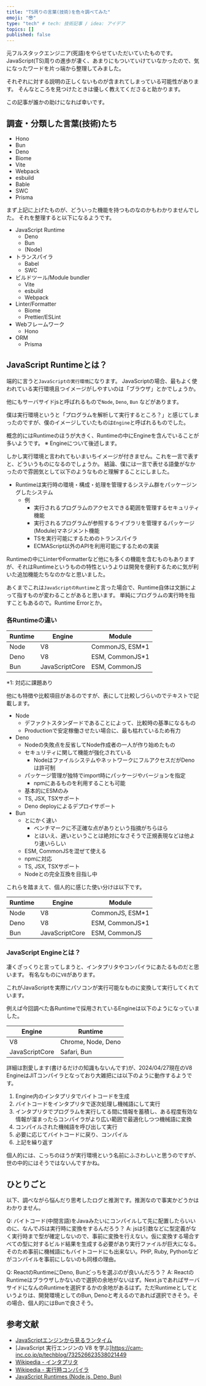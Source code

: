 ```yaml
---
title: "TS周りの言葉(技術)を色々調べてみた"
emoji: "😎"
type: "tech" # tech: 技術記事 / idea: アイデア
topics: []
published: false
---
```


元フルスタックエンジニア(死語)をやらせていただいていたものです。
JavaScript(TS)周りの進歩が凄く、あまりにもついていけていなかったので、気になったワードを片っ端から整理してみました。

それぞれに対する説明の正しくないものが含まれてしまっている可能性があります。
そんなところを見つけたときは優しく教えてくださると助かります。

この記事が誰かの助けになれば幸いです。

## 調査・分類した言葉(技術)たち

- Hono
- Bun
- Deno
- Biome
- Vite
- Webpack
- esbuild
- Bable
- SWC
- Prisma

まず上記に上げたものが、どういった機能を持つものなのかもわかりませんでした。
それを整理すると以下になるようです。

- JavaScript Runtime
  - Deno
  - Bun
  - (Node)
- トランスパイラ
  - Babel
  - SWC
- ビルドツール/Module bundler
  - Vite
  - esbuild
  - Webpack
- Linter/Formatter
  - Biome
  - Prettier/ESLint
- Webフレームワーク
  - Hono
- ORM
  - Prisma

## JavaScript Runtimeとは？

端的に言うと`JavaScriptの実行環境`になります。
JavaScriptの場合、最もよく使われている実行環境且つイメージがしやすいのは「ブラウザ」とかでしょうか。

他にもサーバサイドjsと呼ばれるもので`Node`, `Deno`, `Bun` などがあります。

僕は実行環境というと「プログラムを解析して実行するところ？」と感じてしまったのですが、僕のイメージしていたものは`Engine`と呼ばれるものでした。

概念的にはRuntimeのほうが大きく、Runtimeの中にEngineを含んでいることが多いようです。
※ Engineについて後述します。

しかし実行環境と言われてもいまいちイメージが付きません。これを一言で表すと、どういうものになるのでしょうか。
結論、僕には一言で表せる語彙がなかったので雰囲気として以下のようなものと理解することにしました。

- Runtimeは実行時の環境・構成・処理を管理するシステム群をパッケージングしたシステム
  - 例
    - 実行されるプログラムのアクセスできる範囲を管理するセキュリティ機能
	- 実行されるプログラムが参照するライブラリを管理するパッケージ(Module)マネジメント機能
	- TSを実行可能にするためのトランスパイラ
	- ECMAScript以外のAPIを利用可能にするための実装

Runtimeの中にLinterやFormatterなど他にも多くの機能を含むものもありますが、それはRuntimeというものの特性というよりは開発を便利するために気が利いた追加機能たちなのかなと思いました。

あくまでこれは`JavaScriptのRuntime`と言った場合で、Runtime自体は文脈によって指すものが変わることがあると思います。
単純にプログラムの実行時を指すこともあるので。Runtime Errorとか。

### 各Runtimeの違い

| Runtime | Engine         | Module          |
| ------- | -------------- | --------------- |
| Node    | V8             | CommonJS, ESM*1 |
| Deno    | V8             | ESM, CommonJS*1 |
| Bun     | JavaScriptCore | ESM, CommonJS   |

*1: 対応に課題あり

他にも特徴や比較項目があるのですが、表にして比較しづらいのでテキストで記載します。

- Node
  - デファクトスタンダードであることによって、比較時の基準になるもの
  - Productionで安定稼働させたい場合に、最も枯れているため有力
- Deno
  - Nodeの失敗点を反省してNode作成者の一人が作り始めたもの
  - セキュリティに関して機能が強化されている
    - NodeはファイルシステムやネットワークにフルアクセスだがDenoは許可制
  - パッケージ管理が独特でimport時にパッケージやバージョンを指定
    - npmにあるものを利用することも可能
  - 基本的にESMのみ
  - TS, JSX, TSXサポート
  - Deno deployによるデプロイサポート
- Bun
  - とにかく速い
    - ベンチマークに不正確な点がありという指摘がちらほら
	- とはいえ、遅いということは絶対になさそうで正規表現などは他より速いらしい
  - ESM, CommonJSを混ぜて使える
  - npmに対応
  - TS, JSX, TSXサポート
  - Nodeとの完全互換を目指し中

これらを踏まえて、個人的に感じた使い分けは以下です。

| Runtime | Engine         | Module          |
| ------- | -------------- | --------------- |
| Node    | V8             | CommonJS, ESM*1 |
| Deno    | V8             | ESM, CommonJS*1 |
| Bun     | JavaScriptCore | ESM, CommonJS   |

### JavaScript Engineとは？

凄くざっくりと言ってしまうと、インタプリタやコンパイラにあたるものだと思います。
有名なものに`V8`があります。

これがJavaScriptを実際にパソコンが実行可能なものに変換して実行してくれています。

例えば今回調べた各Runtimeで採用されているEngineは以下のようになっていました。


| Engine         | Runtime |
| -------------- | ------- |
| V8             | Chrome, Node, Deno |
| JavaScriptCore | Safari, Bun |

詳細は割愛します(書けるだけの知識もないんです)が、2024/04/27現在のV8 EngineはJITコンパイラとなっており大雑把には以下のように動作するようです。

1. Engine内のインタプリタでバイトコードを生成
1. バイトコードをインタプリタで逐次処理し機械語にして実行
1. インタプリタでプログラムを実行してる間に情報を蓄積し、ある程度有効な情報が溜まったらコンパイラがより広い範囲で最適化しつつ機械語に変換
1. コンパイルされた機械語を呼び出して実行
1. 必要に応じてバイトコードに戻り、コンパイル
1. 上記を繰り返す

個人的には、こっちのほうが実行環境という名前にふさわしいと思うのですが、世の中的にはそうではないんですかね。

## ひとりごと

以下、調べながら悩んだり思考したログと推測です。推測なので事実かどうかはわかりません。

Q: バイトコード(中間言語)をJavaみたいにコンパイルして先に配置したらいいのに、なんでJSは実行時に変換をするんだろう？
A: jsは引数などに型定義がなく実行時まで型が確定しないので、事前に変換を行えない。仮に変換する場合すべての型に対するビルド結果を生成する必要があり実行ファイルが巨大になる。そのため事前に機械語にもバイトコードにも出来ない。PHP, Ruby, Pythonなどがコンパイルを事前にしないのも同様の理由。

Q: ReactのRuntimeにDeno, Bunどっちを選ぶのが良いんだろう？
A: ReactのRuntimeはブラウザしかないので選択の余地がないはず。Next.jsであればサーバサイドになんのRuntimeを選択するかの余地があるはず。ただRuntimeとしてというよりは、開発環境としてのBun, Denoと考えるのであれば選択できそう。その場合、個人的にはBunで良さそう。


## 参考文献

- [JavaScriptエンジンから見るランタイム](https://speakerdeck.com/shqld/2024-04-25)
- [JavaScript 実行エンジンの V8 を学ぶ]https://cam-inc.co.jp/p/techblog/732526623538021449
- [Wikipedia - インタプリタ](https://ja.wikipedia.org/wiki/%E3%82%A4%E3%83%B3%E3%82%BF%E3%83%97%E3%83%AA%E3%82%BF)
- [Wikipedia - 実行時コンパイラ](https://ja.wikipedia.org/wiki/%E5%AE%9F%E8%A1%8C%E6%99%82%E3%82%B3%E3%83%B3%E3%83%91%E3%82%A4%E3%83%A9)
- [JavaScript Runtimes (Node.js, Deno, Bun)](https://zenn.dev/mryhryki/articles/2023-09-24-javascript-runtimes)

